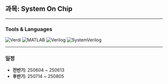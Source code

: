 ## 과목: System On Chip

---

### Tools & Languages

<p>
  <img src="https://img.shields.io/badge/Tool-VCS_Verdi-003366?style=for-the-badge&logo=vercel&logoColor=white" alt="Verdi" />
  <img src="https://img.shields.io/badge/MATLAB-0076A8?style=for-the-badge&logoColor=white" alt="MATLAB" />
  <img src="https://img.shields.io/badge/Verilog-000000?style=for-the-badge&logoColor=white" alt="Verilog" />
  <img src="https://img.shields.io/badge/SystemVerilog-007ACC?style=for-the-badge&logoColor=white" alt="SystemVerilog" />
</p>

---

### 일정

- **전반기:** 250604 ~ 250613  
- **후반기:** 250714 ~ 250805
